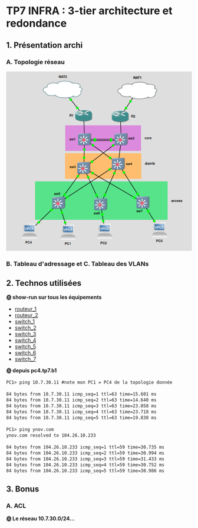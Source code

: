 # TP7 INFRA : 3-tier architecture et redondance

## 1. Présentation archi

### A. Topologie réseau

![shéma de la topologie](/TP7/topologie-tp7.png)

### B. Tableau d'adressage et C. Tableau des VLANs

## 2. Technos utilisées

**🌞 show-run sur tous les équipements**

- [routeur_1](/TP7/routeur1.md)
- [routeur_2](/TP7/routeur2.md)
- [switch_1](/TP7/swt1.md)
- [switch_2](/TP7/swt2.md)
- [switch_3](/TP7/swt3.md)
- [switch_4](/TP7/swt4.md)
- [switch_5](/TP7/swt5.md)
- [switch_6](/TP7/swt6.md)
- [switch_7](/TP7/swt7.md)

**🌞 depuis pc4.tp7.b1**

```shell
PC1> ping 10.7.30.11 #note mon PC1 = PC4 de la topologie donnée

84 bytes from 10.7.30.11 icmp_seq=1 ttl=63 time=15.601 ms
84 bytes from 10.7.30.11 icmp_seq=2 ttl=63 time=14.640 ms
84 bytes from 10.7.30.11 icmp_seq=3 ttl=63 time=23.058 ms
84 bytes from 10.7.30.11 icmp_seq=4 ttl=63 time=23.718 ms
84 bytes from 10.7.30.11 icmp_seq=5 ttl=63 time=19.830 ms

PC1> ping ynov.com
ynov.com resolved to 104.26.10.233

84 bytes from 104.26.10.233 icmp_seq=1 ttl=59 time=30.735 ms
84 bytes from 104.26.10.233 icmp_seq=2 ttl=59 time=30.994 ms
84 bytes from 104.26.10.233 icmp_seq=3 ttl=59 time=31.433 ms
84 bytes from 104.26.10.233 icmp_seq=4 ttl=59 time=30.752 ms
84 bytes from 104.26.10.233 icmp_seq=5 ttl=59 time=30.986 ms
```

## 3. Bonus

### A. ACL

**🌞 Le réseau 10.7.30.0/24...**

